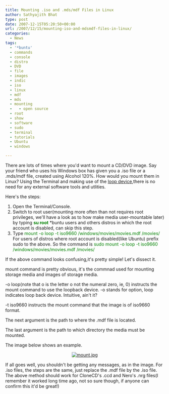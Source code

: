 ```yaml
---
title: Mounting .iso and .mds/mdf Files in Linux
author: Sathyajith Bhat
type: post
date: 2007-12-15T05:20:50+00:00
url: /2007/12/15/mounting-iso-and-mdsmdf-files-in-linux/
categories:
  - News
tags:
  - '*buntu'
  - commands
  - console
  - distro
  - DVD
  - file
  - images
  - indic
  - iso
  - linux
  - mdf
  - mds
  - mounting
  -   - open source
  - root
  - show
  - software
  - sudo
  - terminal
  - tutorials
  - Ubuntu
  - windows

---
```

There are lots of times where you'd want to mount a CD/DVD image. Say your friend who uses his Windows box has given you a .iso file or a .mds/mdf file, created using Alcohol 120%. How would you mount them in Linux? Using the Terminal and making use of the [loop device][1],there is no need for any external software tools and utlities.

Here's the steps:

  1. Open the Terminal/Console.
  2. Switch to root user(mounting more often than not requires root privileges, we'll have a look as to how make media user-mountable later) by typing **<font color="#008000">su root</font>** *buntu users and others distros in which the root account is disabled, can skip this step.
  3. Type <font color="#008000">mount -o loop -t iso9660 /windows/movies/movies.mdf /movies/ </font> For users of distros where root account is disabled(like Ubuntu) prefix sudo to the above. So the command is <font color="#008000">sudo mount -o loop -t iso9660 /windows/movies/movies.mdf /movies/</font>

If the above command looks confusing,it's pretty simple! Let's dissect it.

mount command is pretty obvious, it's the commnad used for mounting storage media and images of storage media.

-o loop(note that o is the letter o not the numeral zero, ie, 0) instructs the mount command to use the loopback device. -o stands for option, loop indicates loop back device. Intuitive, ain't it?

-t iso9660 instructs the mount command that the image is of iso9660 format.

The next argument is the path to where the .mdf file is located.

The last argument is the path to which directory the media must be mounted.

The image below shows an example.

<p align="center">
  <a href="https://i.sathyabh.at/ss/2007/12/mount.jpg" title="mount.jpg"><img src="https://i.sathyabh.at/ss/2007/12/mount.thumbnail.jpg" alt="mount.jpg" /></a>
</p>

<p align="left">
  If all goes well, you shouldn't be getting any messages, as in the image. For .iso files, the steps are the same, just replace the .mdf file by the .iso file. The above method should work for CloneCD's .ccd and Nero's .nrg files(I remember it worked long time ago, not so sure though, if anyone can confirm this it'd be great!)
</p>

 [1]: https://en.wikipedia.org/wiki/Loop_device
